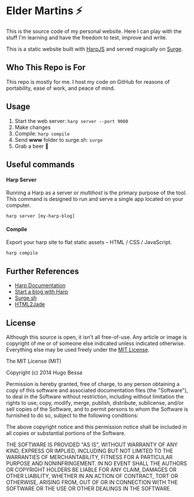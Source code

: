 # Elder Martins :zap:
This is the source code of my personal website. Here I can play with the stuff I'm learning and have the freedom to test, improve and write.

This is a static website built with [HarpJS](https://harpjs.com/) and served magically on [Surge](https://surge.sh).

## Who This Repo is For

This repo is mostly for me. I host my code on GitHub for reasons of portability, ease of work, and peace of mind.

## Usage

1. Start the web server: `harp server --port 9000`
2. Make changes
3. Compile: `harp compile`
4. Send **www** folder to surge.sh: `surge`
5. Grab a beer :beer:

## Useful commands


#### Harp Server
Running a Harp as a server or *multihost* is the primary purpose of the tool. This command is designed to run and serve a single app located on your computer.
```
harp server [my-harp-blog]
```

#### Compile
Export your harp site to flat static assets – HTML / CSS / JavaScript.
```
harp compile
```

## Further References
* [Harp Documentation](https://harpjs.com/docs/)
* [Start a blog with Harp](http://kennethormandy.com/journal/start-a-blog-with-harp)
* [Surge.sh](http://surge.sh)
* [HTML2Jade](http://html2jade.org)

## License

Although this source is open, it isn't all free-of-use. Any article or image is copyright of me or of someone else indicated unless indicated otherwise. Everything else may be used freely under the [MIT License](http://opensource.org/licenses/MIT).

The MIT License (MIT)

Copyright (c) 2014 Hugo Bessa

Permission is hereby granted, free of charge, to any person obtaining a copy
of this software and associated documentation files (the "Software"), to deal
in the Software without restriction, including without limitation the rights
to use, copy, modify, merge, publish, distribute, sublicense, and/or sell
copies of the Software, and to permit persons to whom the Software is
furnished to do so, subject to the following conditions:

The above copyright notice and this permission notice shall be included in
all copies or substantial portions of the Software.

THE SOFTWARE IS PROVIDED "AS IS", WITHOUT WARRANTY OF ANY KIND, EXPRESS OR
IMPLIED, INCLUDING BUT NOT LIMITED TO THE WARRANTIES OF MERCHANTABILITY,
FITNESS FOR A PARTICULAR PURPOSE AND NONINFRINGEMENT. IN NO EVENT SHALL THE
AUTHORS OR COPYRIGHT HOLDERS BE LIABLE FOR ANY CLAIM, DAMAGES OR OTHER
LIABILITY, WHETHER IN AN ACTION OF CONTRACT, TORT OR OTHERWISE, ARISING FROM,
OUT OF OR IN CONNECTION WITH THE SOFTWARE OR THE USE OR OTHER DEALINGS IN
THE SOFTWARE.
